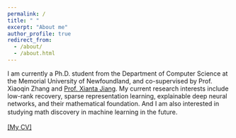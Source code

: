 ```yaml
---
permalink: /
title: " "
excerpt: "About me"
author_profile: true
redirect_from: 
  - /about/
  - /about.html
---
```


I am currently a Ph.D. student from the Department of Computer Science at the Memorial University of Newfoundland, and co-supervised by Prof. Xiaoqin Zhang and
[Prof. Xianta Jiang](https://www.cs.mun.ca/~xiantaj/). My current research interests include low-rank recovery, sparse representation learning, explainable deep neural networks, and their mathematical foundation. And I am also interested in studying math discovery in machine learning in the future. 　 

 

[[My CV]](https://github.com/jzheng20/jzheng20.github.io/tree/master/files/CV-JingjingZheng.pdf)　
 
